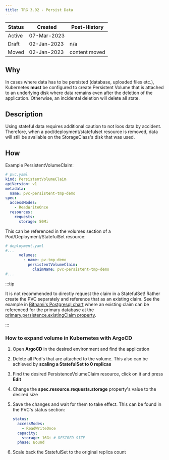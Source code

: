 ```yaml
---
title: TRG 3.02 - Persist Data
---
```


| Status | Created     | Post-History  |
|--------|-------------|---------------|
| Active | 07-Mar-2023 |               |
| Draft  | 02-Jan-2023 | n/a           |
| Moved  | 02-Jan-2023 | content moved |

## Why

In cases where data has to be persisted (database, uploaded files etc.), Kubernetes **must** be configured to create Persistent Volume that is attached to an underlying disk where data remains even after the deletion of the application. Otherwise, an incidental deletion will delete all state.

## Description

Using stateful data requires additional caution to not loos data by accident. Therefore, when a pod/deployment/statefulset resource is removed, data will still be available on the StorageClass's disk that was used.

## How

Example PersistentVolumeClaim:

```yaml
# pvc.yaml
kind: PersistentVolumeClaim
apiVersion: v1
metadata:
  name: pvc-persistent-tmp-demo
spec:
  accessModes:
    - ReadWriteOnce
  resources:
    requests:
      storage: 50Mi
```

This can be referenced in the volumes section of a Pod/Deployment/StatefulSet resource:

```yaml
# deployment.yaml
#...
      volumes:
        - name: pv-tmp-demo
          persistentVolumeClaim:
            claimName: pvc-persistent-tmp-demo
#...
```

:::tip

It is not recommended to directly request the claim in a StatefulSet! Rather create the PVC separately and reference that as an existing claim. See the example in [Bitnami's Postgresql chart](https://github.com/bitnami/charts/tree/main/bitnami/postgresql) where an existing claim can be referenced for the primary database at the [primary.persistence.existingClaim property](https://github.com/bitnami/charts/tree/main/bitnami/postgresql#postgresql-primary-parameters).

:::

### How to expand volume in Kubernetes with ArgoCD

1. Open **ArgoCD** in the desired environment and find the application
1. Delete all Pod's that are attached to the volume. This also can be achieved by **scaling a StatefulSet to 0 replicas**
1. Find the desired PersistenceVolumeClaim resource, click on it and press **Edit**
1. Change the **spec.resource.requests.storage** property's value to the desired size
1. Save the changes and wait for them to take effect.
   This can be found in the PVC's status section:

   ```yaml
   status:
     accessModes:
       - ReadWriteOnce
     capacity:
       storage: 16Gi # DESIRED SIZE
     phase: Bound
   ```

1. Scale back the StatefulSet to the original replica count
